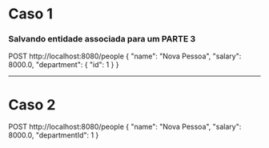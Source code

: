 # Caso 1 
### Salvando entidade associada para um PARTE 3
POST http://localhost:8080/people
{
  "name": "Nova Pessoa",
  "salary": 8000.0,
  "department": {
  "id": 1
  }
}

_______________________________________________________________________________________
# Caso 2

POST http://localhost:8080/people
{
"name": "Nova Pessoa",
"salary": 8000.0,
"departmentId": 1
}

